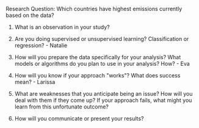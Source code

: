 Research Question: Which countries have highest emissions currently based on the data? 

1. What is an observation in your study?

2. Are you doing supervised or unsupervised learning? Classification or regression? - Natalie

3. How will you prepare the data specifically for your analysis? What models or algorithms do you plan to use in your analysis? How? - Eva

4. How will you know if your approach "works"? What does success mean? - Larissa

5. What are weaknesses that you anticipate being an issue? How will you deal with them if they come up? If your approach fails, what might you learn from this unfortunate outcome?

6. How will you communicate or present your results?

